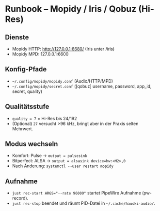 # Runbook – Mopidy / Iris / Qobuz (Hi-Res)

## Dienste
- Mopidy HTTP: http://127.0.0.1:6680/ (Iris unter /iris)
- Mopidy MPD: 127.0.0.1:6600

## Konfig-Pfade
- `~/.config/mopidy/mopidy.conf` (Audio/HTTP/MPD)
- `~/.config/mopidy/secret.conf` ([qobuz] username, password, app_id, secret, quality)

## Qualitätsstufe
- `quality = 7` = Hi-Res bis 24/192
- (Optional) `27` versucht >96 kHz, bringt aber in der Praxis selten Mehrwert.

## Modus wechseln
- Komfort: Pulse → `output = pulsesink`
- Bitperfect: ALSA → `output = alsasink device=hw:<M2>,0`
- Nach Änderung: `systemctl --user restart mopidy`

## Aufnahme
- `just rec-start ARGS="--rate 96000"` startet PipeWire Aufnahme (pw-record).
- `just rec-stop` beendet und räumt PID-Datei in `~/.cache/hauski-audio/`.
